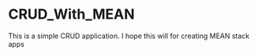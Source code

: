 # CRUD_With_MEAN
This is a simple CRUD application. I hope this will for creating   MEAN  stack apps
